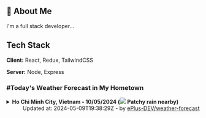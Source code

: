 ## 🚀 About Me
I'm a full stack developer...


## Tech Stack

**Client:** React, Redux, TailwindCSS

**Server:** Node, Express

### #Today's Weather Forecast in My Hometown



<details>
    <summary><b>Ho Chi Minh City, Vietnam - 10/05/2024 (<img src="https://cdn.weatherapi.com/weather/64x64/day/176.png" /> Patchy rain nearby)</b>
    </summary>

    
<table>
    <tr>
        <th>Hour</th>
        <td>00:00</td><td>01:00</td><td>02:00</td><td>03:00</td><td>04:00</td><td>05:00</td><td>06:00</td><td>07:00</td><td>08:00</td><td>09:00</td><td>10:00</td><td>11:00</td><td>12:00</td><td>13:00</td><td>14:00</td><td>15:00</td><td>16:00</td><td>17:00</td><td>18:00</td><td>19:00</td><td>20:00</td><td>21:00</td><td>22:00</td><td>23:00</td>
    </tr>
    <tr>
        <th>Weather</th>
        <td><img src="https://cdn.weatherapi.com/weather/64x64/night/113.png"></img></td><td><img src="https://cdn.weatherapi.com/weather/64x64/night/113.png"></img></td><td><img src="https://cdn.weatherapi.com/weather/64x64/night/116.png"></img></td><td><img src="https://cdn.weatherapi.com/weather/64x64/night/113.png"></img></td><td><img src="https://cdn.weatherapi.com/weather/64x64/night/176.png"></img></td><td><img src="https://cdn.weatherapi.com/weather/64x64/night/113.png"></img></td><td><img src="https://cdn.weatherapi.com/weather/64x64/day/113.png"></img></td><td><img src="https://cdn.weatherapi.com/weather/64x64/day/113.png"></img></td><td><img src="https://cdn.weatherapi.com/weather/64x64/day/113.png"></img></td><td><img src="https://cdn.weatherapi.com/weather/64x64/day/113.png"></img></td><td><img src="https://cdn.weatherapi.com/weather/64x64/day/116.png"></img></td><td><img src="https://cdn.weatherapi.com/weather/64x64/day/116.png"></img></td><td><img src="https://cdn.weatherapi.com/weather/64x64/day/176.png"></img></td><td><img src="https://cdn.weatherapi.com/weather/64x64/day/116.png"></img></td><td><img src="https://cdn.weatherapi.com/weather/64x64/day/116.png"></img></td><td><img src="https://cdn.weatherapi.com/weather/64x64/day/113.png"></img></td><td><img src="https://cdn.weatherapi.com/weather/64x64/day/113.png"></img></td><td><img src="https://cdn.weatherapi.com/weather/64x64/day/113.png"></img></td><td><img src="https://cdn.weatherapi.com/weather/64x64/day/113.png"></img></td><td><img src="https://cdn.weatherapi.com/weather/64x64/night/116.png"></img></td><td><img src="https://cdn.weatherapi.com/weather/64x64/night/200.png"></img></td><td><img src="https://cdn.weatherapi.com/weather/64x64/night/200.png"></img></td><td><img src="https://cdn.weatherapi.com/weather/64x64/night/200.png"></img></td><td><img src="https://cdn.weatherapi.com/weather/64x64/night/200.png"></img></td>
    </tr>
    <tr>
        <th>Condition</th>
        <td width="200px">Clear </td><td width="200px">Clear </td><td width="200px">Partly cloudy</td><td width="200px">Clear </td><td width="200px">Patchy rain nearby</td><td width="200px">Clear </td><td width="200px">Sunny</td><td width="200px">Sunny</td><td width="200px">Sunny</td><td width="200px">Sunny</td><td width="200px">Partly Cloudy </td><td width="200px">Partly Cloudy </td><td width="200px">Patchy rain nearby</td><td width="200px">Partly Cloudy </td><td width="200px">Partly Cloudy </td><td width="200px">Sunny</td><td width="200px">Sunny</td><td width="200px">Sunny</td><td width="200px">Sunny</td><td width="200px">Partly Cloudy </td><td width="200px">Thundery outbreaks in nearby</td><td width="200px">Thundery outbreaks in nearby</td><td width="200px">Thundery outbreaks in nearby</td><td width="200px">Thundery outbreaks in nearby</td>
    </tr>
    <tr>
        <th>Temperature</th>
        <td>27.4 °C</td><td>27.5 °C</td><td>29 °C</td><td>28.1 °C</td><td>27.9 °C</td><td>27.8 °C</td><td>27.8 °C</td><td>29.3 °C</td><td>31.2 °C</td><td>33.1 °C</td><td>34.9 °C</td><td>36.6 °C</td><td>38.1 °C</td><td>36.7 °C</td><td>35.3 °C</td><td>36.4 °C</td><td>35.8 °C</td><td>34.3 °C</td><td>31.9 °C</td><td>30.6 °C</td><td>30.1 °C</td><td>30.1 °C</td><td>30 °C</td><td>30 °C</td>
    </tr>
    <tr>
        <th>Wind</th>
        <td>9.7 kph</td><td>12.2 kph</td><td>9 kph</td><td>12.6 kph</td><td>10.8 kph</td><td>10.8 kph</td><td>11.2 kph</td><td>15.8 kph</td><td>16.9 kph</td><td>17.3 kph</td><td>15.8 kph</td><td>14.8 kph</td><td>15.1 kph</td><td>23 kph</td><td>23.8 kph</td><td>23.8 kph</td><td>24.8 kph</td><td>24.5 kph</td><td>22.3 kph</td><td>20.5 kph</td><td>19.1 kph</td><td>18.4 kph</td><td>17.6 kph</td><td>18 kph</td>
    </tr>
</table>

</details>

<div align="right">
    Updated at: 2024-05-09T19:38:29Z - by <a target="_blank"
        href="https://github.com/ePlus-DEV/weather-forecast">ePlus-DEV/weather-forecast</a>
</div>